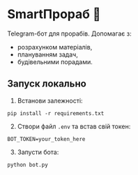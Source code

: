 # SmartПрораб 🤖

Telegram-бот для прорабів. Допомагає з:

- розрахунком матеріалів,
- плануванням задач,
- будівельними порадами.

## Запуск локально

1. Встанови залежності:
```
pip install -r requirements.txt
```

2. Створи файл `.env` та встав свій токен:
```
BOT_TOKEN=your_token_here
```

3. Запусти бота:
```
python bot.py
```
